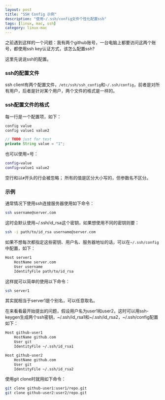 ```yaml
---
layout: post
title: "SSH Config 示例"
description: "使用~/.ssh/config文件个性化配置ssh"
tags: [linux, mac, ssh]
category: linux-mac
---
```


之前遇到这样的一个问题：我有两个github账号，一台电脑上都要访问这两个账号，都使用ssh key认证方式，该怎么配置ssh?

这里先说说ssh的配置。

### ssh的配置文件
ssh client有两个配置文件，`/etc/ssh/ssh_config`和`~/.ssh/config`，前者是对所有用户，后者是针对某个用户，两个文件的格式是一样的。

### ssh配置文件的格式
每一行是一个配置项，如下：

```bash
config value
config value1 value2
```

```java
// TODO just for test
private String value = "1";
```

也可以使用=号：

```bash
config=value
config=value1 value2
```

空行和以`#`开头的行会被忽略；
所有的值是区分大小写的，但参数名不区分。

### 示例
通常情况下使用ssh连接服务器使用如下命令：

```bash
ssh username@server.com
```

这时会默认使用~/.ssh/id_rsa这个密钥，如果想使用不同的密钥则要：

```bash
ssh -i path/to/id_rsa username@server.com
```

如果不想每次都指定这些密钥、用户名、服务器地址的话，可以在`~/.ssh/config`中配置，如下：

```bash
Host server1
	HostName server.com
	User username
	IdentifyFile path/to/id_rsa
```

这样就可以简单的使用以下命令：

```bash
ssh server1
```

其实就相当于server1是个别名，可以任意取名。

在来看看最开始提出的问题，假设用户名为user1和user2，这时可以用ssh-keygen生成两个ssh密钥，~/.ssh/id&#95;rsa1和~/.ssh/id&#95;rsa2，~/.ssh/config配置如下：

```bash
Host github-user1
	HostName github.com
	User git
	IdentityFile ~/.ssh/id_rsa1

Host github-user2
	HostName github.com
	User git
	IdentityFile ~/.ssh/id_rsa2
```

使用git clone时就用如下命令：

```bash
git clone github-user1:user1/repo.git
git clone github-user2:user2/repo.git
```